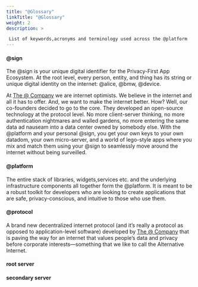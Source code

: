 ```yaml
---
title: "@Glossary"
linkTitle: "@Glossary"
weight: 2
description: >

 List of keywords,acronyms and terminology used across the @platform
---
```


#### @sign

The @sign is your unique digital identifier for the Privacy-First App Ecosystem. At the root level, every person, entity, and thing has its string or unique digital identity on the internet: @alice, @bmw, @device.

At [The @ Company](https://atsign.com) we are internet optimists. We believe in the internet and all it has to offer. And, we want to make the internet better. How? Well, our co-founders decided to go to the core. They developed an open-source technology at the protocol level. No more client-server thinking, no more authentication nightmares and walled gardens, no more entering the same data ad nauseam into a data center owned by somebody else. With the @platform and your personal @sign, you get your own keys to your own datadom, your own micro-server, and a world of lego-style apps where you mix and match them using your @sign to seamlessly move around the internet without being surveilled.

#### @platform
The entire stack of libraries, widgets,services etc. and the underlying infrastructure components all together form the @platform. It is meant to be a robust toolkit for developers who are looking to create applications that are safe, privacy-conscious, and intuitive to those who use them.

#### @protocol
A brand new decentralized internet protocol (and it’s really a protocol as opposed to application-level software) developed by [The @ Company](https://atsign.com) that is paving the way for an internet that values people’s data and privacy before corporate interests—something that we like to call the Alternative Internet.

#### root server

#### secondary server






